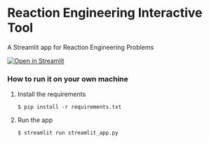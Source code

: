 # Reaction Engineering Interactive Tool

A Streamlit app for Reaction Engineering Problems

[![Open in Streamlit](https://static.streamlit.io/badges/streamlit_badge_black_white.svg)](https://reaction-eng.streamlit.app)

### How to run it on your own machine

1. Install the requirements

   ```
   $ pip install -r requirements.txt
   ```

2. Run the app

   ```
   $ streamlit run streamlit_app.py
   ```
